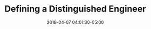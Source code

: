 ---
date: 2019-04-07 04:01:30-05:00
link:
  source: pocket
  source_url: https://getpocket.com
  text: Defining a Distinguished Engineer
  url: https://blog.jessfraz.com/post/defining-a-distinguished-engineer
slug: defining-a-distinguished-engineer
source: pocket
title: Defining a Distinguished Engineer
syndicated:
- type: twitter
  url: https://twitter.com/roytang/statuses/1114820198224334851/
---